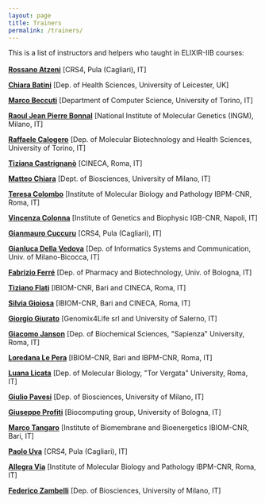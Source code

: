 ```yaml
---
layout: page
title: Trainers
permalink: /trainers/
---
```


 This is a list of instructors and helpers who taught in ELIXIR-IIB courses:
 <br>
 <br>
[**Rossano Atzeni**](http://www.crs4.it/peopledetails/357/rossano-atzeni/) [CRS4, Pula (Cagliari), IT]<br>

[**Chiara Batini**](../instructors/chiara_batini.html) [Dep. of Health Sciences, University of Leicester, UK]<br>

[**Marco Beccuti**](../instructors/marco_beccuti.html) [Department of Computer Science, University of Torino, IT]<br>

[**Raoul Jean Pierre Bonnal**](../instructors/raoul_bonnal.html) [National Institute of Molecular Genetics (INGM), Milano, IT]<br>

[**Raffaele Calogero**](../instructors/raffaele_calogero.html) [Dep. of Molecular Biotechnology and Health Sciences, University of Torino, IT]<br>

[**Tiziana Castrignanò**](../instructors/tiziana_castrignano.html) [CINECA, Roma, IT]<br>

[**Matteo Chiara**](http://159.149.160.56/beacon/) [Dept. of Biosciences, University of Milano, IT]<br>

[**Teresa Colombo**](../instructors/teresa_colombo.html) [Institute of Molecular Biology and Pathology IBPM-CNR, Roma, IT]<br>

[**Vincenza Colonna**](../instructors/vincenza_colonna.html) [Institute of Genetics and Biophysic IGB-CNR, Napoli, IT]<br>

[**Gianmauro Cuccuru**](http://www.crs4.it/peopledetails/195/gianmauro-cuccuru/) [CRS4, Pula (Cagliari), IT]<br>

[**Gianluca Della Vedova**](../instructors/gianluca_dellavedova.html) [Dep. of Informatics Systems and Communication, Univ. of Milano-Bicocca, IT]

[**Fabrizio Ferré**](https://www.unibo.it/sitoweb/fabrizio.ferre) [Dep. of Pharmacy and Biotechnology, Univ. of Bologna, IT]<br>

[**Tiziano Flati**](../instructors/tiziano_flati.html) [IBIOM-CNR, Bari and CINECA, Roma, IT]<br>

[**Silvia Gioiosa**](../instructors/silvia_gioiosa.html) [IBIOM-CNR, Bari and CINECA, Roma, IT]<br>

[**Giorgio Giurato**](http://www.labmedmolge.unisa.it/italiano/teamit/giorgiogiurato) [Genomix4Life srl and University of Salerno, IT]<br>

[**Giacomo Janson**](../instructors/giacomo_janson.html) [Dep. of Biochemical Sciences, "Sapienza" University, Roma, IT]<br>

[**Loredana Le Pera**](../instructors/loredana_le_pera.html) [IBIOM-CNR, Bari and IBPM-CNR, Roma, IT]<br>

[**Luana Licata**](../instructors/luana_licata.html) [Dep. of Molecular Biology, "Tor Vergata" University, Roma, IT]<br>

[**Giulio Pavesi**](http://159.149.160.56/beacon/) [Dep. of Biosciences, University of Milano, IT]<br>

[**Giuseppe Profiti**](../instructors/giuseppe_profiti.html) [Biocomputing group, University of Bologna, IT]

[**Marco Tangaro**](../instructors/marco_tangaro.html) [Institute of Biomembrane and Bioenergetics IBIOM-CNR, Bari, IT]<br>

[**Paolo Uva**](http://www.crs4.it/peopledetails/183/paolo-uva/) [CRS4, Pula (Cagliari), IT]<br>

[**Allegra Via**](../instructors/allegra_via.html) [Institute of Molecular Biology and Pathology IBPM-CNR, Roma, IT]<br>

[**Federico Zambelli**](http://159.149.160.56/beacon/) [Dep. of Biosciences, University of Milano, IT]<br>